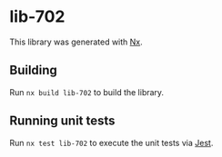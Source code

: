 # lib-702

This library was generated with [Nx](https://nx.dev).

## Building

Run `nx build lib-702` to build the library.

## Running unit tests

Run `nx test lib-702` to execute the unit tests via [Jest](https://jestjs.io).
